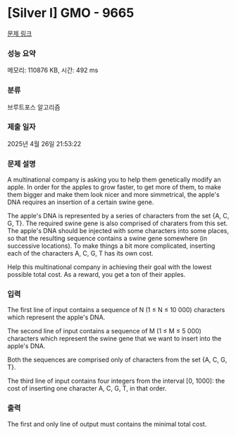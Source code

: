 # [Silver I] GMO - 9665 

[문제 링크](https://www.acmicpc.net/problem/9665) 

### 성능 요약

메모리: 110876 KB, 시간: 492 ms

### 분류

브루트포스 알고리즘

### 제출 일자

2025년 4월 26일 21:53:22

### 문제 설명

<p>A multinational company is asking you to help them genetically modify an apple. In order for the apples to grow faster, to get more of them, to make them bigger and make them look nicer and more simmetrical, the apple's DNA requires an insertion of a certain swine gene. </p>

<p>The apple's DNA is represented by a series of characters from the set {A, C, G, T}. The required swine gene is also comprised of charaters from this set. The apple's DNA should be injected with some characters into some places, so that the resulting sequence contains a swine gene somewhere (in successive locations). To make things a bit more complicated, inserting each of the characters A, C, G, T has its own cost.</p>

<p>Help this multinational company in achieving their goal with the lowest possible total cost. As a reward, you get a ton of their apples. </p>

### 입력 

 <p>The first line of input contains a sequence of N (1 ≤ N ≤ 10 000) characters which represent the apple's DNA. </p>

<p>The second line of input contains a sequence of M (1 ≤ M ≤ 5 000) characters which represent the swine gene that we want to insert into the apple's DNA. </p>

<p>Both the sequences are comprised only of characters from the set {A, C, G, T}. </p>

<p>The third line of input contains four integers from the interval [0, 1000]: the cost of inserting one character A, C, G, T, in that order. </p>

### 출력 

 <p>The first and only line of output must contains the minimal total cost. </p>

